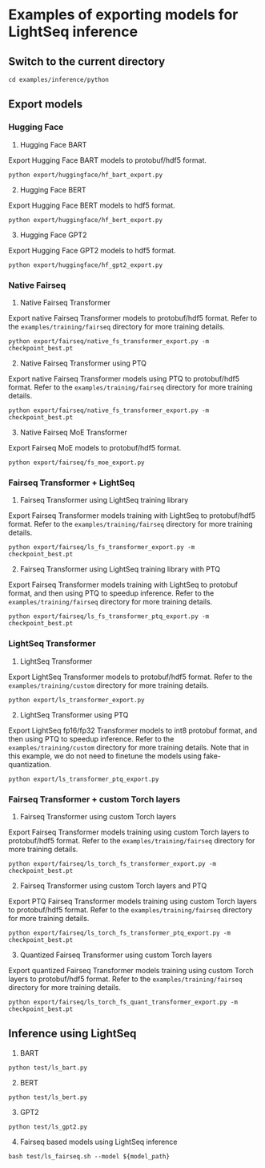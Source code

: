 # Examples of exporting models for LightSeq inference

## Switch to the current directory
```shell
cd examples/inference/python
```

## Export models
### Hugging Face
1. Hugging Face BART

Export Hugging Face BART models to protobuf/hdf5 format.
```shell
python export/huggingface/hf_bart_export.py
```
2. Hugging Face BERT

Export Hugging Face BERT models to hdf5 format.
```shell
python export/huggingface/hf_bert_export.py
```
3. Hugging Face GPT2

Export Hugging Face GPT2 models to hdf5 format.
```shell
python export/huggingface/hf_gpt2_export.py
```
### Native Fairseq
1. Native Fairseq Transformer

Export native Fairseq Transformer models to protobuf/hdf5 format. Refer to the `examples/training/fairseq` directory for more training details.
```shell
python export/fairseq/native_fs_transformer_export.py -m checkpoint_best.pt
```

2. Native Fairseq Transformer using PTQ

Export native Fairseq Transformer models using PTQ to protobuf/hdf5 format. Refer to the `examples/training/fairseq` directory for more training details.
```shell
python export/fairseq/native_fs_transformer_export.py -m checkpoint_best.pt
```

3. Native Fairseq MoE Transformer

Export Fairseq MoE models to protobuf/hdf5 format.
```shell
python export/fairseq/fs_moe_export.py
```

### Fairseq Transformer + LightSeq
1. Fairseq Transformer using LightSeq training library

Export Fairseq Transformer models training with LightSeq to protobuf/hdf5 format. Refer to the `examples/training/fairseq` directory for more training details.
```shell
python export/fairseq/ls_fs_transformer_export.py -m checkpoint_best.pt
```

2. Fairseq Transformer using LightSeq training library with PTQ

Export Fairseq Transformer models training with LightSeq to protobuf format, and then using PTQ to speedup inference. Refer to the `examples/training/fairseq` directory for more training details.
```shell
python export/fairseq/ls_fs_transformer_ptq_export.py -m checkpoint_best.pt
```

### LightSeq Transformer

1. LightSeq Transformer

Export LightSeq Transformer models to protobuf/hdf5 format. Refer to the `examples/training/custom` directory for more training details.
```shell
python export/ls_transformer_export.py
```
2. LightSeq Transformer using PTQ

Export LightSeq fp16/fp32 Transformer models to int8 protobuf format, and then using PTQ to speedup inference. Refer to the `examples/training/custom` directory for more training details. Note that in this example, we do not need to finetune the models using fake-quantization.
```shell
python export/ls_transformer_ptq_export.py
```

### Fairseq Transformer + custom Torch layers
1. Fairseq Transformer using custom Torch layers

Export Fairseq Transformer models training using custom Torch layers to protobuf/hdf5 format. Refer to the `examples/training/fairseq` directory for more training details.
```shell
python export/fairseq/ls_torch_fs_transformer_export.py -m checkpoint_best.pt
```

2. Fairseq Transformer using custom Torch layers and PTQ

Export PTQ Fairseq Transformer models training using custom Torch layers to protobuf/hdf5 format. Refer to the `examples/training/fairseq` directory for more training details.
```shell
python export/fairseq/ls_torch_fs_transformer_ptq_export.py -m checkpoint_best.pt
```

3. Quantized Fairseq Transformer using custom Torch layers

Export quantized Fairseq Transformer models training using custom Torch layers to protobuf/hdf5 format. Refer to the `examples/training/fairseq` directory for more training details.
```shell
python export/fairseq/ls_torch_fs_quant_transformer_export.py -m checkpoint_best.pt
```

## Inference using LightSeq
1. BART
```shell
python test/ls_bart.py
```
2. BERT
```shell
python test/ls_bert.py
```
3. GPT2
```shell
python test/ls_gpt2.py
```

4. Fairseq based models using LightSeq inference
```shell
bash test/ls_fairseq.sh --model ${model_path}
```
